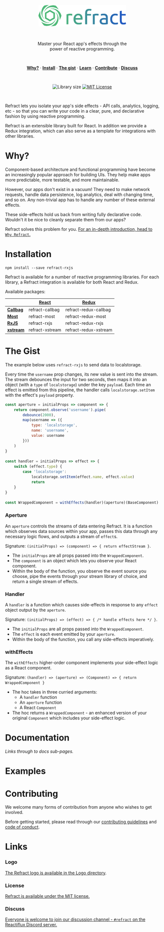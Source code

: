 <p align="center">
    <a href="#"><img src="../../logo/refract-logo-colour.png" height="70" /></a>
</p><br/>

<p align="center">
    Master your React app's effects through the<br/>
    power of reactive programming.
</p>
<br/>

<p align="center">
    <a href="#why"><strong>Why?</strong></a> ·
    <a href="#installation"><strong>Install</strong></a> ·
    <a href="#the-gist"><strong>The gist</strong></a> ·
    <a href="#documentation"><strong>Learn</strong></a> ·
    <a href="#contributing"><strong>Contribute</strong></a> ·
    <a href="#discuss"><strong>Discuss</strong></a>
</p>
<br/>

<p align="center">
    <img src="https://img.shields.io/bundlephobia/minzip/refract-rxjs.svg" alt="Library size">
    <a href="https://opensource.org/licenses/MIT">
        <img src="https://img.shields.io/badge/License-MIT-blue.svg" alt="MIT License">
    </a>
</p>
<br/>

Refract lets you isolate your app's side effects - API calls, analytics, logging, etc - so that you can write your code in a clear, pure, and declarative fashion by using reactive programming.

Refract is an extensible library built for React. In addition we provide a Redux integration, which can also serve as a template for integrations with other libraries.

# Why?

Component-based architecture and functional programming have become an increasingly popular approach for building UIs. They help make apps more predictable, more testable, and more maintainable.

However, our apps don't exist in a vacuum! They need to make network requests, handle data persistence, log analytics, deal with changing time, and so on. Any non-trivial app has to handle any number of these external effects.

These side-effects hold us back from writing fully declarative code. Wouldn't it be nice to cleanly separate them from our apps?

Refract solves this problem for you. [For an in-depth introduction, head to `Why Refract`.](../../docs/introduction/why-refract.md)

# Installation

```
npm install --save refract-rxjs
```

Refract is available for a number of reactive programming libraries. For each library, a Refract integration is available for both React and Redux.

Available packages:

<!-- prettier-ignore-start -->
| | [React](https://github.com/facebook/react) | [Redux](https://github.com/reduxjs/redux) |
| --- | --- | --- |
| **[Callbag](https://github.com/callbag/callbag)** | refract-callbag | refract-redux-callbag |
| **[Most](https://github.com/cujojs/most)** | refract-most | refract-redux-most |
| **[RxJS](https://github.com/reactivex/rxjs)** | refract-rxjs | refract-redux-rxjs |
| **[xstream](https://github.com/staltz/xstream)** | refract-xstream | refract-redux-xstream |
<!-- prettier-ignore-end -->

# The Gist

The example below uses `refract-rxjs` to send data to localstorage.

Every time the `username` prop changes, its new value is sent into the stream. The stream debounces the input for two seconds, then maps it into an object (with a `type` of `localstorage`) under the key `payload`. Each time an effect is emitted from this pipeline, the handler calls `localstorage.setItem` with the effect's `payload` property.

```js
const aperture = initialProps => component => {
    return component.observe('username').pipe(
        debounce(2000),
        map(username => ({
            type: 'localstorage',
            name: 'username',
            value: username
        }))
    )
}

const handler = initialProps => effect => {
    switch (effect.type) {
        case 'localstorage':
            localstorage.setItem(effect.name, effect.value)
            return
    }
}

const WrappedComponent = withEffects(handler)(aperture)(BaseComponent)
```

### Aperture

An `aperture` controls the streams of data entering Refract. It is a function which observes data sources within your app, passes this data through any necessary logic flows, and outputs a stream of `effect`s.

Signature: `(initialProps) => (component) => { return effectStream }`.

-   The `initialProps` are all props passed into the `WrappedComponent`.
-   The `component` is an object which lets you observe your React component.
-   Within the body of the function, you observe the event source you choose, pipe the events through your stream library of choice, and return a single stream of effects.

### Handler

A `handler` is a function which causes side-effects in response to any `effect` object output by the `aperture`.

Signature: `(initialProps) => (effect) => { /* handle effects here */ }`.

-   The `initialProps` are all props passed into the `WrappedComponent`.
-   The `effect` is each event emitted by your `aperture`.
-   Within the body of the function, you call any side-effects imperatively.

### withEffects

The `withEffects` higher-order component implements your side-effect logic as a React component.

Signature: `(handler) => (aperture) => (Component) => { return WrappedComponent }`

-   The hoc takes in three curried arguments:
    -   A `handler` function
    -   An `aperture` function
    -   A React `Component`
-   The hoc returns a `WrappedComponent` - an enhanced version of your original `Component` which includes your side-effect logic.

# Documentation

_Links through to docs sub-pages._

# Examples

# Contributing

We welcome many forms of contribution from anyone who wishes to get involved.

Before getting started, please read through our [contributing guidelines](../../CONTRIBUTING.md) and [code of conduct](../../CODE_OF_CONDUCT.md).

# Links

### Logo

[The Refract logo is available in the Logo directory](../../logo/).

### License

[Refract is available under the MIT license.](../../LICENSE)

### Discuss

[Everyone is welcome to join our discussion channel - `#refract` on the Reactiflux Discord server.](https://discord.gg/fqk86GH)
